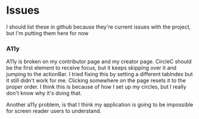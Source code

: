# Issues

I should list these in github because they're current issues with the project, but I'm putting them here for now

### A11y

A11y is broken on my contributor page and my creator page. CircleC should be the first element to receive focus, but it keeps skipping over it and jumping to the actionBar. I tried fixing this by setting a different tabIndex but it still didn't work for me. Clicking somewhere on the page resets it to the proper order. I think this is because of how I set up my circles, but I really don't know why it's doing that. 

Another a11y problem, is that I think my application is going to be impossible for screen reader users to understand.
